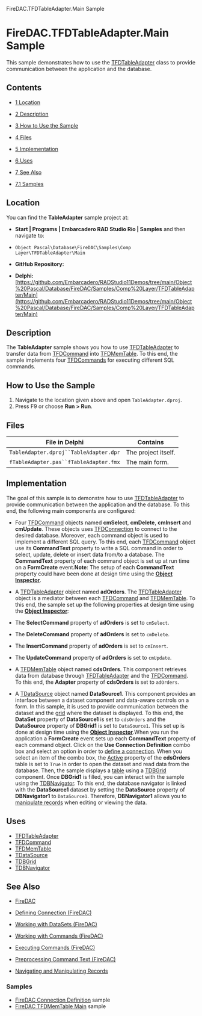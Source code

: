 FireDAC.TFDTableAdapter.Main Sample[]()
# FireDAC.TFDTableAdapter.Main Sample 


This sample demonstrates how to use the [TFDTableAdapter](http://docwiki.embarcadero.com/Libraries/en/FireDAC.Comp.Client.TFDTableAdapter) class to provide communication between the application and the database.
## Contents



* [1 Location](#Location)
* [2 Description](#Description)
* [3 How to Use the Sample](#How_to_Use_the_Sample)
* [4 Files](#Files)
* [5 Implementation](#Implementation)
* [6 Uses](#Uses)
* [7 See Also](#See_Also)

* [7.1 Samples](#Samples)


## Location 

You can find the **TableAdapter** sample project at:
* **Start | Programs | Embarcadero RAD Studio Rio | Samples** and then navigate to:

* `Object Pascal\Database\FireDAC\Samples\Comp Layer\TFDTableAdapter\Main`

* **GitHub Repository:**

* **Delphi:**[https://github.com/Embarcadero/RADStudio11Demos/tree/main/Object%20Pascal/Database/FireDAC/Samples/Comp%20Layer/TFDTableAdapter/Main](https://github.com/Embarcadero/RADStudio11Demos/tree/main/Object%20Pascal/Database/FireDAC/Samples/Comp%20Layer/TFDTableAdapter/Main)

## Description 

The **TableAdapter** sample shows you how to use [TFDTableAdapter](http://docwiki.embarcadero.com/Libraries/en/FireDAC.Comp.Client.TFDTableAdapter) to transfer data from [TFDCommand](http://docwiki.embarcadero.com/Libraries/en/FireDAC.Comp.Client.TFDCommand) into [TFDMemTable](http://docwiki.embarcadero.com/Libraries/en/FireDAC.Comp.Client.TFDMemTable). To this end, the sample implements four [TFDCommands](http://docwiki.embarcadero.com/Libraries/en/FireDAC.Comp.Client.TFDCommand) for executing different SQL commands.
## How to Use the Sample 


1.  Navigate to the location given above and open `TableAdapter.dproj`.
2.  Press F9 or choose **Run > Run**.

## Files 



| File in Delphi                       | Contains          |
|--------------------------------------|-------------------|
|`TableAdapter.dproj``TableAdapter.dpr`|The project itself.|
|`fTableAdapter.pas``fTableAdapter.fmx`|The main form.     |


## Implementation 

The goal of this sample is to demonstre how to use [TFDTableAdapter](http://docwiki.embarcadero.com/Libraries/en/FireDAC.Comp.Client.TFDTableAdapter) to provide communication between the application and the database. To this end, the following main components are configured:
*  Four [TFDCommand](http://docwiki.embarcadero.com/Libraries/en/FireDAC.Comp.Client.TFDCommand) objects named **cmSelect**, **cmDelete**, **cmInsert** and **cmUpdate**.
 These objects uses [TFDConnection](http://docwiki.embarcadero.com/Libraries/en/FireDAC.Comp.Client.TFDConnection) to connect to the desired database. Moreover, each command object is used to implement a different SQL query. To this end, each [TFDCommand](http://docwiki.embarcadero.com/Libraries/en/FireDAC.Comp.Client.TFDCommand) object use its **CommandText** property to write a SQL command in order to select, update, delete or insert data from/to a database. The **CommandText** property of each command object is set up at run time on a **FormCreate** event.**Note**: The setup of each **CommandText** property could have been done at design time using the **[Object Inspector](http://docwiki.embarcadero.com/RADStudio/en/Object_Inspector)**.
*  A [TFDTableAdapter](http://docwiki.embarcadero.com/Libraries/en/FireDAC.Comp.Client.TFDTableAdapter) object named **adOrders**.
 The [TFDTableAdapter](http://docwiki.embarcadero.com/Libraries/en/FireDAC.Comp.Client.TFDTableAdapter) object is a mediator between each [TFDCommand](http://docwiki.embarcadero.com/Libraries/en/FireDAC.Comp.Client.TFDCommand) and [TFDMemTable](http://docwiki.embarcadero.com/Libraries/en/FireDAC.Comp.Client.TFDMemTable). To this end, the sample set up the following properties at design time using the **[Object Inspector](http://docwiki.embarcadero.com/RADStudio/en/Object_Inspector)**:
*  The **SelectCommand** property of **adOrders** is set to `cmSelect`.
*  The **DeleteCommand** property of **adOrders** is set to `cmDelete`.
*  The **InsertCommand** property of **adOrders** is set to `cmInsert`.
*  The **UpdateCommand** property of **adOrders** is set to `cmUpdate`.

*  A [TFDMemTable](http://docwiki.embarcadero.com/Libraries/en/FireDAC.Comp.Client.TFDMemTable) object named **cdsOrders**.
 This component retrieves data from database through [TFDTableAdapter](http://docwiki.embarcadero.com/Libraries/en/FireDAC.Comp.Client.TFDTableAdapter) and the [TFDCommand](http://docwiki.embarcadero.com/Libraries/en/FireDAC.Comp.Client.TFDCommand). To this end, the **Adapter** property of **cdsOrders** is set to `adOrders`.
*  A [TDataSource](http://docwiki.embarcadero.com/Libraries/en/Data.DB.TDataSource) object named **DataSource1**.
 This component provides an interface between a dataset component and data-aware controls on a form. In this sample, it is used to provide communication between the dataset and the [grid](http://docwiki.embarcadero.com/Libraries/en/Vcl.DBGrids.TDBGrid) where the dataset is displayed. To this end, the **DataSet** property of **DataSource1** is set to `cdsOrders` and the **DataSource** property of **DBGrid1** is set to `DataSource1`. This set up is done at design time using the **[Object Inspector](http://docwiki.embarcadero.com/RADStudio/en/Object_Inspector)**.When you run the application a **FormCreate** event sets up each **CommandText** property of each command object. Click on the **Use Connection Definition** combo box and select an option in order to [define a connection](http://docwiki.embarcadero.com/RADStudio/en/Defining_Connection_(FireDAC)). When you select an item of the combo box, the [Active](http://docwiki.embarcadero.com/Libraries/en/FireDAC.Comp.Client.TFDMemTable.Active) property of the **cdsOrders** table is set to `True` in order to open the dataset and read data from the database. Then, the sample displays a [table](http://docwiki.embarcadero.com/Libraries/en/FireDAC.Comp.Client.TFDMemTable) using a [TDBGrid](http://docwiki.embarcadero.com/Libraries/en/Vcl.DBGrids.TDBGrid) component. Once **DBGrid1** is filled, you can interact with the sample using the [TDBNavigator](http://docwiki.embarcadero.com/Libraries/en/Vcl.DBCtrls.TDBNavigator). To this end, the database navigator is linked with the **DataSource1** dataset by setting the **DataSource** property of **DBNavigator1** to `DataSource1`. Therefore, **DBNavigator1** allows you to [manipulate records](http://docwiki.embarcadero.com/RADStudio/en/Navigating_and_Manipulating_Records) when editing or viewing the data.
## Uses 


* [TFDTableAdapter](http://docwiki.embarcadero.com/Libraries/en/FireDAC.Comp.Client.TFDTableAdapter)
* [TFDCommand](http://docwiki.embarcadero.com/Libraries/en/FireDAC.Comp.Client.TFDCommand)
* [TFDMemTable](http://docwiki.embarcadero.com/Libraries/en/FireDAC.Comp.Client.TFDMemTable)
* [TDataSource](http://docwiki.embarcadero.com/Libraries/en/Data.DB.TDataSource)
* [TDBGrid](http://docwiki.embarcadero.com/Libraries/en/Vcl.DBGrids.TDBGrid)
* [TDBNavigator](http://docwiki.embarcadero.com/Libraries/en/Vcl.DBCtrls.TDBNavigator)

## See Also 


* [FireDAC](http://docwiki.embarcadero.com/RADStudio/en/FireDAC)
* [Defining Connection (FireDAC)](http://docwiki.embarcadero.com/RADStudio/en/Defining_Connection_(FireDAC))
* [Working with DataSets (FireDAC)](http://docwiki.embarcadero.com/RADStudio/en/Working_with_DataSets_(FireDAC))
* [Working with Commands (FireDAC)](http://docwiki.embarcadero.com/RADStudio/en/Working_with_Commands_(FireDAC))

* [Executing Commands (FireDAC)](http://docwiki.embarcadero.com/RADStudio/en/Executing_Commands_(FireDAC))
* [Preprocessing Command Text (FireDAC)](http://docwiki.embarcadero.com/RADStudio/en/Preprocessing_Command_Text_(FireDAC))

* [Navigating and Manipulating Records](http://docwiki.embarcadero.com/RADStudio/en/Navigating_and_Manipulating_Records)

### Samples 


* [FireDAC Connection Definition](http://docwiki.embarcadero.com/CodeExamples/en/FireDAC.ConnectionDefs_Sample) sample
* [FireDAC TFDMemTable Main](http://docwiki.embarcadero.com/CodeExamples/en/FireDAC.TFDMemTable.Main_Sample) sample





